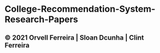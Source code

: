# College-Recommendation-System-Research-Papers
## © 2021 Orvell Ferreira | Sloan Dcunha | Clint Ferreira
